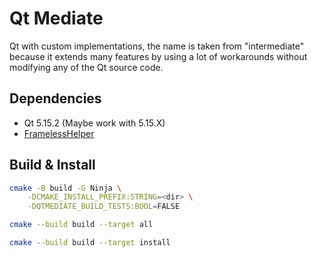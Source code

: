 # Qt Mediate

Qt with custom implementations, the name is taken from "intermediate" because it extends many features by using a lot of workarounds without modifying any of the Qt source code.

## Dependencies

+ Qt 5.15.2 (Maybe work with 5.15.X)
+ [FramelessHelper](https://github.com/wangwenx190/framelesshelper)

## Build & Install

```sh
cmake -B build -G Ninja \
    -DCMAKE_INSTALL_PREFIX:STRING=<dir> \
    -DQTMEDIATE_BUILD_TESTS:BOOL=FALSE

cmake --build build --target all

cmake --build build --target install
```
